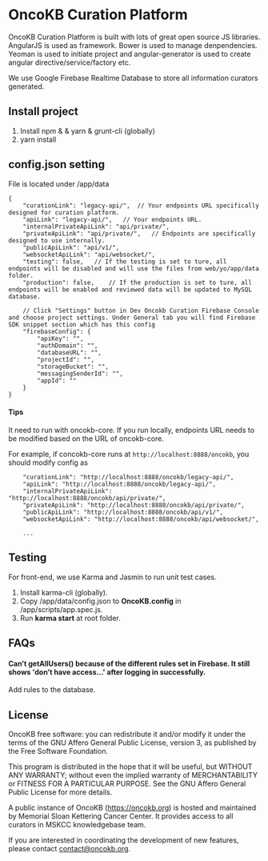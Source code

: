 # OncoKB Curation Platform

OncoKB Curation Platform is built with lots of great open source JS libraries. AngularJS is used as framework. Bower is used to manage denpendencies. Yeoman is used to initiate project and angular-generator is used to create angular directive/service/factory etc. 

We use Google Firebase Realtime Database to store all information curators generated.

## Install project
1. Install npm & & yarn & grunt-cli (globally)
2. yarn install

## config.json setting
File is located under /app/data
```
{
    "curationLink": "legacy-api/",  // Your endpoints URL specifically designed for curation platform.
    "apiLink": "legacy-api/",   // Your endpoints URL.
    "internalPrivateApiLink": "api/private/",
    "privateApiLink": "api/private/",   // Endpoints are specifically designed to use internally.
    "publicApiLink": "api/v1/",
    "websocketApiLink": "api/websocket/",
    "testing": false,   // If the testing is set to ture, all endpoints will be disabled and will use the files from web/yo/app/data folder.
    "production": false,    // If the production is set to ture, all endpoints will be enabled and reviewed data will be updated to MySQL database.
    
    // Click "Settings" button in Dev Oncokb Curation Firebase Console and choose project settings. Under General tab you will find Firebase SDK snippet section which has this config
    "firebaseConfig": {  
        "apiKey": "",
        "authDomain": "",
        "databaseURL": "",
        "projectId": "",
        "storageBucket": "",
        "messagingSenderId": "",
        "appId": ""
    }
}
```

#### Tips
It need to run with oncokb-core. If you run locally, endpoints URL needs to be modified based on the URL of oncokb-core.

For example, if concokb-core runs at `http://localhost:8888/oncokb`, you should modify config as
```
    "curationLink": "http://localhost:8888/oncokb/legacy-api/",  
    "apiLink": "http://localhost:8888/oncokb/legacy-api/",   
    "internalPrivateApiLink": "http://localhost:8888/oncokb/api/private/",
    "privateApiLink": "http://localhost:8888/oncokb/api/private/",
    "publicApiLink": "http://localhost:8888/oncokb/api/v1/",
    "websocketApiLink": "http://localhost:8888/oncokb/api/websocket/",

    ...
```

## Testing
For front-end, we use Karma and Jasmin to run unit test cases.
1. Install karma-cli (globally).
2. Copy /app/data/config.json to **OncoKB.config** in /app/scripts/app.spec.js.
3. Run **karma start** at root folder.

## FAQs      
#### Can’t getAllUsers() because of the different rules set in Firebase. It still shows 'don’t have access...' after logging in successfully.         
   Add rules to the database.     

License
--------------------

OncoKB free software: you can redistribute it and/or modify it under the terms of the GNU Affero General Public License, version 3, as published by the Free Software Foundation.

This program is distributed in the hope that it will be useful, but WITHOUT ANY WARRANTY; without even the implied warranty of MERCHANTABILITY or FITNESS FOR A PARTICULAR PURPOSE. See the GNU Affero General Public License for more details.

A public instance of OncoKB (https://oncokb.org) is hosted and maintained by Memorial Sloan Kettering Cancer Center. It provides access to all curators in MSKCC knowledgebase team.

If you are interested in coordinating the development of new features, please contact contact@oncokb.org.
